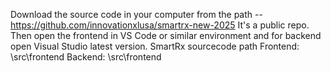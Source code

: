 

Download the source code in your computer from the path -- https://github.com/innovationxlusa/smartrx-new-2025
It's a public repo.
Then open the frontend in VS Code or similar environment and for backend open Visual Studio latest version.
SmartRx sourcecode path
   Frontend: \src\frontend
   Backend: \src\frontend

